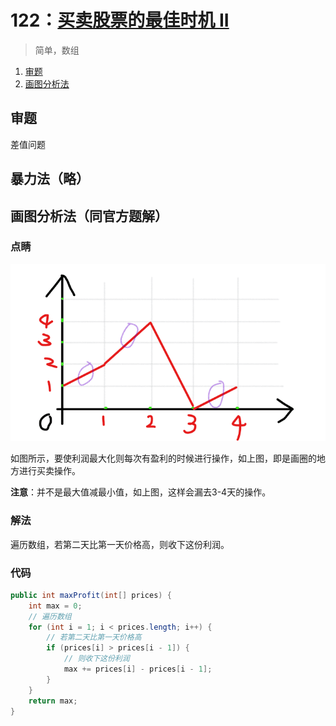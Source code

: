# 122：[买卖股票的最佳时机 II](https://leetcode-cn.com/problems/best-time-to-buy-and-sell-stock-ii/)

> 简单，数组

1. [审题](#审题)
2. [画图分析法](#画图分析法（同官方题解）)

## 审题

差值问题

## 暴力法（略）

## 画图分析法（同官方题解）

### 点睛

![示意图](./1.PNG)

如图所示，要使利润最大化则每次有盈利的时候进行操作，如上图，即是画圈的地方进行买卖操作。

**注意**：并不是最大值减最小值，如上图，这样会漏去3-4天的操作。

### 解法

遍历数组，若第二天比第一天价格高，则收下这份利润。

### 代码

```java
public int maxProfit(int[] prices) {
	int max = 0;
    // 遍历数组
	for (int i = 1; i < prices.length; i++) {
        // 若第二天比第一天价格高
		if (prices[i] > prices[i - 1]) {
            // 则收下这份利润
            max += prices[i] - prices[i - 1];
        }
	}
	return max;
}
```

